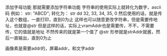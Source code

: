 添加字母功能
那就需要添加字符串功能
字符串的使用实际上就转化为数字，ascii码
例如：
str: "ABCD";
转化为：
str dd 32, 33, 34, 35, 0
然后使用的话，就是传入这个数组，一直打印，直到0为止
这样也可以随意更改字符串，但是需要传地址，也就是@str
但是这样的话，实际上vramAddr也是需要传，不不，不需要传，它的值就是地址
不然传来的就是第一个值了
@str
形参就是strAddr就酱，然后一直输出，直到0为止

画像素是需要addr的，屏幕addr，和文字addr
